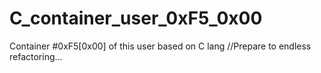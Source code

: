 # C_container_user_0xF5_0x00
Container #0xF5[0x00] of this user based on C lang
//Prepare to endless refactoring...
